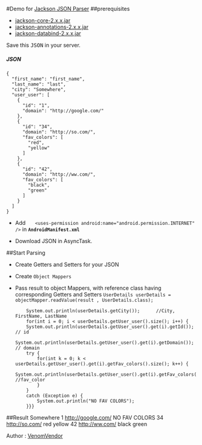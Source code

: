 #Demo for [Jackson JSON Parser](https://github.com/FasterXML/jackson)
##prerequisites
 - [jackson-core-2.x.x.jar](http://repo1.maven.org/maven2/com/fasterxml/jackson/core/jackson-core/2.2.3/jackson-core-2.2.3.jar)
 - [jackson-annotations-2.x.x.jar](http://repo1.maven.org/maven2/com/fasterxml/jackson/core/jackson-annotations/2.2.3/jackson-annotations-2.2.3.jar)
 - [jackson-databind-2.x.x.jar](http://repo1.maven.org/maven2/com/fasterxml/jackson/core/jackson-databind/2.2.3/jackson-databind-2.2.3.jar)

Save this <kbd>JSON</kbd> in your server.
##### JSON
	{
	  "first_name": "first_name",
	  "last_name": "last",
	  "city": "Somewhere",
	  "user_user": [
		{
		  "id": "1",
		  "domain": "http://google.com/"
		},
		{
		  "id": "34",
		  "domain": "http://so.com/",
		  "fav_colors": [
			"red",
			"yellow"
		  ]
		},
		{
		  "id": "42",
		  "domain": "http://ww.com/",
		  "fav_colors": [
			"black",
			"green"
		  ]
		}
	  ]
	}

 - Add `    <uses-permission android:name="android.permission.INTERNET" />
` in **`AndroidManifest.xml`**

 - Download JSON in AsyncTask.

##Start Parsing
  - Create Getters and Setters for your JSON
  - Create `Object Mappers`
  - Pass result to object Mappers, with reference class having corresponding Getters and Setters `UserDetails userDetails = objectMapper.readValue(result , UserDetails.class);`

			System.out.println(userDetails.getCity());		//City, FirstName, LastName 
			for(int i = 0; i < userDetails.getUser_user().size(); i++) {
			System.out.println(userDetails.getUser_user().get(i).getId());		// id
			System.out.println(userDetails.getUser_user().get(i).getDomain());		// domain
			try {
				for(int k = 0; k < userDetails.getUser_user().get(i).getFav_colors().size(); k++) {
					System.out.println(userDetails.getUser_user().get(i).getFav_colors().get(k));	//fav_color
				}
			}
			catch (Exception e) {
				System.out.println("NO FAV COLORS");
			}}}
			
##Result
	Somewhere
	1
	http://google.com/
	NO FAV COLORS
	34
	http://so.com/
	red
	yellow
	42
	http://ww.com/
	black
	green
	
	

Author : [VenomVendor](https://www.google.com/#newwindow=1&q=VenomVendor)

